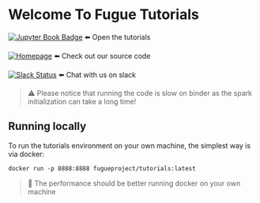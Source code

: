# Welcome To Fugue Tutorials

[![Jupyter Book Badge](https://jupyterbook.org/badge.svg)](https://fugue-project.github.io/tutorials/) ⬅️ Open the tutorials

[![Homepage](https://img.shields.io/badge/fugue-source--code-red?logo=github)](https://github.com/fugue-project/fugue) ⬅️ Check out our source code

[![Slack Status](https://img.shields.io/badge/slack-join_chat-white.svg?logo=slack&style=social)](https://join.slack.com/t/fugue-project/shared_invite/zt-jl0pcahu-KdlSOgi~fP50TZWmNxdWYQ) ⬅️ Chat with us on slack

> ⚠️ Please notice that running the code is slow on binder as the spark initialization can take a long time!

## Running locally

To run the tutorials environment on your own machine, the simplest way is via docker:

```
docker run -p 8888:8888 fugueproject/tutorials:latest
```

> 🚀 The performance should be better running docker on your own machine
